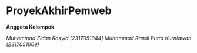 # ProyekAkhirPemweb

**Anggota Kelompok**

*Muhammad Zidan Rosyid (2317051044)*
*Muhammad Randi Putra Kurniawan (2317051009)*

